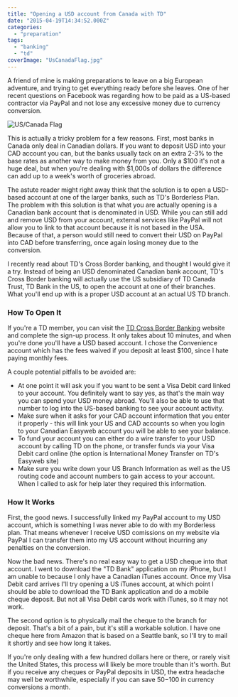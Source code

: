 ```yaml
---
title: "Opening a USD account from Canada with TD"
date: "2015-04-19T14:34:52.000Z"
categories: 
  - "preparation"
tags: 
  - "banking"
  - "td"
coverImage: "UsCanadaFlag.jpg"
---
```


A friend of mine is making preparations to leave on a big European adventure, and trying to get everything ready before she leaves. One of her recent questions on Facebook was regarding how to be paid as a US-based contractor via PayPal and not lose any excessive money due to currency conversion.

![US/Canada Flag](images/UsCanadaFlag-1024x695.jpg)

This is actually a tricky problem for a few reasons. First, most banks in Canada only deal in Canadian dollars. If you want to deposit USD into your CAD account you can, but the banks usually tack on an extra 2-3% to the base rates as another way to make money from you. Only a $100 it's not a huge deal, but when you're dealing with $1,000s of dollars the difference can add up to a week's worth of groceries abroad.

The astute reader might right away think that the solution is to open a USD-based account at one of the larger banks, such as TD's Borderless Plan. The problem with this solution is that what you are actually opening is a Canadian bank account that is denominated in USD. While you can still add and remove USD from your account, external services like PayPal will not allow you to link to that account because it is not based in the USA. Because of that, a person would still need to convert their USD on PayPal into CAD before transferring, once again losing money due to the conversion.

I recently read about TD's Cross Border banking, and thought I would give it a try. Instead of being an USD denominated Canadian bank account, TD's Cross Border banking will actually use the US subsidiary of TD Canada Trust, TD Bank in the US, to open the account at one of their branches. What you'll end up with is a proper USD account at an actual US TD branch.

### How To Open It

If you're a TD member, you can visit the [TD Cross Border Banking](http://www.tdcanadatrust.com/products-services/banking/cross-border-banking/) website and complete the sign-up process. It only takes about 10 minutes, and when you're done you'll have a USD based account. I chose the Convenience account which has the fees waived if you deposit at least $100, since I hate paying monthly fees.

A couple potential pitfalls to be avoided are:

- At one point it will ask you if you want to be sent a Visa Debit card linked to your account. You definitely want to say yes, as that's the main way you can spend your USD money abroad. You'll also be able to use that number to log into the US-based banking to see your account activity.
- Make sure when it asks for your CAD account information that you enter it properly - this will link your US and CAD accounts so when you login to your Canadian Easyweb account you will be able to see your balance.
- To fund your account you can either do a wire transfer to your USD account by calling TD on the phone, or transfer funds via your Visa Debit card online (the option is International Money Transfer on TD's Easyweb site)
- Make sure you write down your US Branch Information as well as the US routing code and account numbers to gain access to your account. When I called to ask for help later they required this information.

### How It Works

First, the good news. I successfully linked my PayPal account to my USD account, which is something I was never able to do with my Borderless plan. That means whenever I receive USD comissions on my website via PayPal I can transfer them into my US account without incurring any penalties on the conversion.

Now the bad news. There's no real easy way to get a USD cheque into that account. I went to download the "TD Bank" application on my iPhone, but I am unable to because I only have a Canadian iTunes account. Once my Visa Debit card arrives I'll try opening a US iTunes account, at which point I should be able to download the TD Bank application and do a mobile cheque deposit. But not all Visa Debit cards work with iTunes, so it may not work.

The second option is to physically mail the cheque to the branch for deposit. That's a bit of a pain, but it's still a workable solution. I have one cheque here from Amazon that is based on a Seattle bank, so I'll try to mail it shortly and see how long it takes.

If you're only dealing with a few hundred dollars here or there, or rarely visit the United States, this process will likely be more trouble than it's worth. But if you receive any cheques or PayPal deposits in USD, the extra headache may well be worthwhile, especially if you can save $50-$100 in currency conversions a month.
